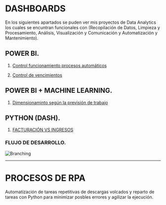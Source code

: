 # DASHBOARDS

En los siguientes apartados se puden ver mis proyectos de Data Analytics los cuales se encuntran funcionales con (Recopilación de Datos, Limpieza y Procesamiento, Análisis, Visualización y Comunicación y Automatización y Mantenimiento).

## **POWER BI.**

1.  [Control funcionamiento procesos automáticos](https://app.powerbi.com/view?r=eyJrIjoiYWYwNGEyNzAtNTlhOS00MzI3LWE5MzktMmU0YzZjMjhkNzgyIiwidCI6IjhhM2IzNWVmLTg5YmMtNGI4OS05Nzg1LWY5YzNkMjZmNWM2MCIsImMiOjl9)

2.  [Control de vencimientos](https://app.powerbi.com/view?r=eyJrIjoiN2Y3OWYwYzMtYTQwOC00OWU4LWE5ZTAtYWQ5N2I2ZGJiZWRjIiwidCI6IjhhM2IzNWVmLTg5YmMtNGI4OS05Nzg1LWY5YzNkMjZmNWM2MCIsImMiOjl9)

## **POWER BI + MACHINE LEARNING.**
1.  [Dimensionaminto según la previsión de trabajo](https://app.powerbi.com/view?r=eyJrIjoiNDE5MDVmNGYtZTA4ZS00ODIwLTk2MTEtYTA2OGVjOGU1Yzc5IiwidCI6IjhhM2IzNWVmLTg5YmMtNGI4OS05Nzg1LWY5YzNkMjZmNWM2MCIsImMiOjl9)

## **PYTHON (DASH).**
1.  [FACTURACIÓN VS INGRESOS](https://app.powerbi.com/view?r=eyJrIjoiN2Y3OWYwYzMtYTQwOC00OWU4LWE5ZTAtYWQ5N2I2ZGJiZWRjIiwidCI6IjhhM2IzNWVmLTg5YmMtNGI4OS05Nzg1LWY5YzNkMjZmNWM2MCIsImMiOjl9)

### **FLUJO DE DESARROLLO.**
![Branching](/img/flujo.png)

------------------------------------------
# PROCESOS DE RPA
Automatización de tareas repetitivas de descargas volcados y reparto de tareas con Python para minimizar posbles errores y agilizar la ejecución.

<!-- Aqui tengo que poner la parte del flujo -->


